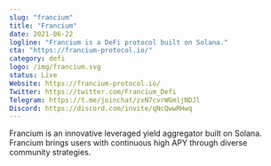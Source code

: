 ```yaml
---
slug: "francium"
title: "Francium"
date: 2021-06-22
logline: "Francium is a DeFi protocol built on Solana."
cta: "https://francium-protocol.io/"
category: defi
logo: /img/francium.svg
status: Live
Website: https://francium-protocol.io/
Twitter: https://twitter.com/Francium_Defi
Telegram: https://t.me/joinchat/zxN7cvrWGmljNDJl
Discord: https://discord.com/invite/qNcQwwRHwq
---
```


Francium is an innovative leveraged yield aggregator built on Solana. Francium brings users with continuous high APY through diverse community strategies.
